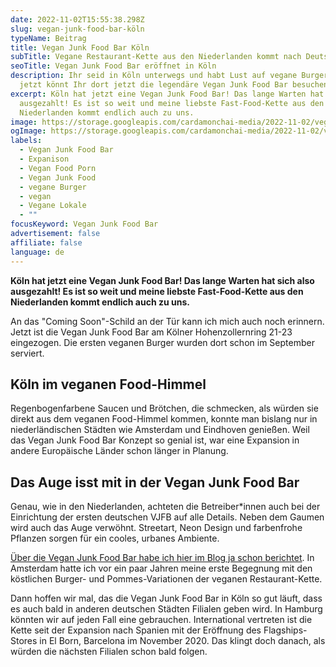 ```yaml
---
date: 2022-11-02T15:55:38.298Z
slug: vegan-junk-food-bar-köln
typeName: Beitrag
title: Vegan Junk Food Bar Köln
subTitle: Vegane Restaurant-Kette aus den Niederlanden kommt nach Deutschland
seoTitle: Vegan Junk Food Bar eröffnet in Köln
description: Ihr seid in Köln unterwegs und habt Lust auf vegane Burger? Ab
  jetzt könnt Ihr dort jetzt die legendäre Vegan Junk Food Bar besuchen!
excerpt: Köln hat jetzt eine Vegan Junk Food Bar! Das lange Warten hat sich also
  ausgezahlt! Es ist so weit und meine liebste Fast-Food-Kette aus den
  Niederlanden kommt endlich auch zu uns.
image: https://storage.googleapis.com/cardamonchai-media/2022-11-02/vegan-junk-food-bar-jpeg-imagine-180818_7f4b18_1024_768/640.webp
ogImage: https://storage.googleapis.com/cardamonchai-media/2022-11-02/vegan-junk-food-bar-fb-jpeg-imagine-180818_7e4b1a_1200_628/640.webp
labels:
  - Vegan Junk Food Bar
  - Expanison
  - Vegan Food Porn
  - Vegan Junk Food
  - vegane Burger
  - vegan
  - Vegane Lokale
  - ""
focusKeyword: Vegan Junk Food Bar
advertisement: false
affiliate: false
language: de
---
```

**Köln hat jetzt eine Vegan Junk Food Bar! Das lange Warten hat sich also ausgezahlt! Es ist so weit und meine liebste Fast-Food-Kette aus den Niederlanden kommt endlich auch zu uns.**

An das "Coming Soon"-Schild an der Tür kann ich mich auch noch erinnern. Jetzt ist die Vegan Junk Food Bar am Kölner Hohenzollernring 21-23 eingezogen. Die ersten veganen Burger wurden dort schon im September serviert.

## Köln im veganen Food-Himmel

Regenbogenfarbene Saucen und Brötchen, die schmecken, als würden sie direkt aus dem veganen Food-Himmel kommen, konnte man bislang nur in niederländischen Städten wie Amsterdam und Eindhoven genießen. Weil das Vegan Junk Food Bar Konzept so genial ist, war eine Expansion in andere Europäische Länder schon länger in Planung.

## Das Auge isst mit in der Vegan Junk Food Bar

Genau, wie in den Niederlanden, achteten die Betreiber\*innen auch bei der Einrichtung der ersten deutschen VJFB auf alle Details. Neben dem Gaumen wird auch das Auge verwöhnt. Streetart, Neon Design und farbenfrohe Pflanzen sorgen für ein cooles, urbanes Ambiente.

[Über die Vegan Junk Food Bar habe ich hier im Blog ja schon berichtet](/2018/02/vegan-junk-food-bar-amsterdam/). In Amsterdam hatte ich vor ein paar Jahren meine erste Begegnung mit den köstlichen Burger- und Pommes-Variationen der veganen Restaurant-Kette.

Dann hoffen wir mal, das die Vegan Junk Food Bar in Köln so gut läuft, dass es auch bald in anderen deutschen Städten Filialen geben wird. In Hamburg könnten wir auf jeden Fall eine gebrauchen. International vertreten ist die Kette seit der Expansion nach Spanien mit der Eröffnung des Flagships-Stores in El Born, Barcelona im November 2020. Das klingt doch danach, als würden die nächsten Filialen schon bald folgen.